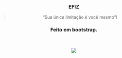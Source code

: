 
<h3 align="center">
 EFIZ
</h3>

<blockquote align="center">“Sua única limitação é você mesmo”!</blockquote>

<h3 align="center">
   Feito em bootstrap.
</h3>


<p align="center">
    <br/>
  <br/>
  <img src="01.gif" >
  <br/>
  <br/>
</p>



